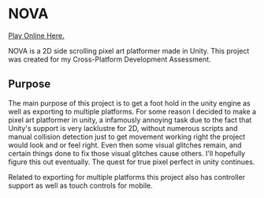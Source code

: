 # NOVA

[Play Online Here.](https://volpanic.github.io/Nova/)

NOVA is a 2D side scrolling pixel art platformer made in Unity. This project was created for my Cross-Platform Development Assessment.

## Purpose 
The main purpose of this project is to get a foot hold in the unity engine as well as exporting to multiple platforms. For some reason I decided to make a pixel art platformer in unity, a infamously annoying task due to the fact that Unity's support is very lacklustre for 2D, without numerous scripts and manual collision detection just to get movement working right the project would look and or feel right. Even then some visual glitches remain, and certain things done to fix those visual glitches cause others. I'll hopefully figure this out eventually. The quest for true pixel perfect in unity continues.

Related to exporting for multiple platforms this project also has controller support as well as touch controls for mobile.
